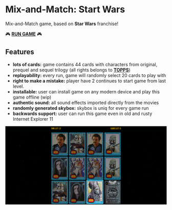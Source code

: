 # Mix-and-Match: Start Wars
Mix-and-Match game, based on **Star Wars** franchise!

🎮 **[RUN GAME](https://shmobeny.github.io/game-match/ "Run game in your browser right now!")** 🎮

## Features
- **lots of cards:** game contains 44 cards with characters from original, prequel and sequel trilogy (all rights belongs to **[TOPPS](https://www.topps.com/)**)
- **replayability:** every run, game will randomly select 20 cards to play with
- **right to make a mistake:** player have 2 continues to start game from last level.
- **installable:** user can install game on any modern device and play this game offline (wip)
- **authentic sound:** all sound effects imported directly from the movies
- **randomly generated skybox:** skybox is uniq for every game run
- **backwards support:** user can run this game even in old and rusty Internet Explorer 11

![Gameplay Screenshot](https://raw.githubusercontent.com/Shmobeny/game-match/main/gameplay_screenshot.png "Screenshot of gameplay :)")
